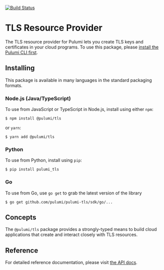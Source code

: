 [![Build Status](https://travis-ci.com/pulumi/pulumi-tls.svg?token=eHg7Zp5zdDDJfTjY8ejq&branch=master)](https://travis-ci.com/pulumi/pulumi-tls)

# TLS Resource Provider

The TLS resource provider for Pulumi lets you create TLS keys and certificates in your cloud programs.  To use
this package, please [install the Pulumi CLI first](https://pulumi.io/).

## Installing

This package is available in many languages in the standard packaging formats.

### Node.js (Java/TypeScript)

To use from JavaScript or TypeScript in Node.js, install using either `npm`:

    $ npm install @pulumi/tls

or `yarn`:

    $ yarn add @pulumi/tls

### Python

To use from Python, install using `pip`:

    $ pip install pulumi_tls

### Go

To use from Go, use `go get` to grab the latest version of the library

    $ go get github.com/pulumi/pulumi-tls/sdk/go/...

## Concepts

The `@pulumi/tls` package provides a strongly-typed means to build cloud applications that create
and interact closely with TLS resources.

## Reference

For detailed reference documentation, please visit [the API docs](
https://pulumi.io/reference/pkg/nodejs/@pulumi/tls/index.html).